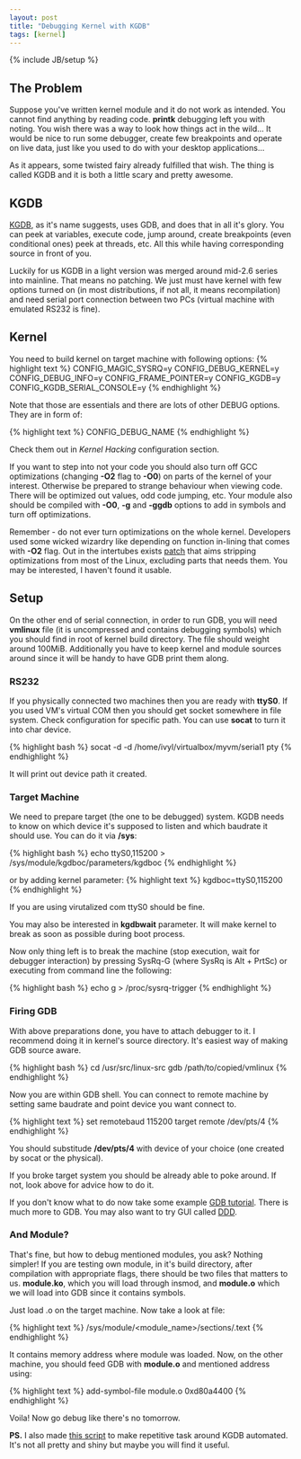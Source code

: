 ```yaml
---
layout: post
title: "Debugging Kernel with KGDB"
tags: [kernel]
---
```

{% include JB/setup %}

## The Problem

Suppose you've written kernel module and it do not work as intended. You
cannot find anything by reading code. **printk** debugging left you with noting.
You wish there was a way to look how things act in the wild... It would be
nice to run some debugger, create few breakpoints and operate on live data,
just like you used to do with your desktop applications...

As it appears, some twisted fairy already fulfilled that wish. The thing is
called KGDB and  it is both a little scary and pretty awesome.

## KGDB

[KGDB](http://kgdb.linsyssoft.com/), as it's name suggests, uses GDB, and
does that in all it's glory. You can peek at variables, execute code, jump
around, create breakpoints (even conditional ones) peek at threads, etc. All
this while having corresponding source in front of you.

Luckily for us KGDB in a light version was merged around mid-2.6 series into
mainline. That means no patching. We just must have kernel with few
options turned on (in most distributions, if not all, it means recompilation) and
need serial port connection between two PCs (virtual machine with emulated
RS232 is fine).

## Kernel

You need to build kernel on target machine with following options:
{% highlight text %}
CONFIG_MAGIC_SYSRQ=y
CONFIG_DEBUG_KERNEL=y
CONFIG_DEBUG_INFO=y
CONFIG_FRAME_POINTER=y
CONFIG_KGDB=y
CONFIG_KGDB_SERIAL_CONSOLE=y
{% endhighlight %}

Note that those are essentials and there are lots of other DEBUG options.
They are in form of:

{% highlight text %}
CONFIG_DEBUG_NAME
{% endhighlight %}

Check them out in *Kernel Hacking* configuration section.

If you want to step into not your code you should also turn off GCC
optimizations (changing **-O2** flag to **-O0**) on parts of the kernel of
your interest. Otherwise be prepared to strange behaviour when viewing code.
There will be optimized out values, odd code jumping, etc. Your module also
should be compiled with **-O0**, **-g** and **-ggdb** options to add in
symbols and turn off optimizations.


Remember - do not ever turn optimizations on the whole kernel. Developers
used some wicked wizardry like depending on function in-lining that
comes with **-O2** flag. Out in the intertubes exists
[patch](http://code.google.com/p/kgtp/downloads/detail?name=co.patch) that
aims stripping optimizations from most of the Linux, excluding parts that
needs them. You may be interested, I haven't found it usable.


## Setup

On the other end of serial connection, in order to run GDB, you will need
**vmlinux** file (it is uncompressed and contains debugging symbols) which
you should find in root of kernel build directory. The file should weight
around 100MiB. Additionally you have to keep kernel and module sources around
since it will be handy to have GDB print them along.


### RS232

If you physically connected two machines then you are ready with **ttyS0**.
If you used VM's virtual COM then you should get socket somewhere in file
system. Check configuration for specific path. You can use **socat** to turn
it into char device.

{% highlight bash %}
socat -d -d /home/ivyl/virtualbox/myvm/serial1 pty
{% endhighlight %}

It will print out device path it created.

### Target Machine

We need to prepare target (the one to be debugged) system. KGDB needs to know
on which device it's supposed to listen and which baudrate it should use. You
can do it via **/sys**:

{% highlight bash %}
echo ttyS0,115200 > /sys/module/kgdboc/parameters/kgdboc
{% endhighlight %}

or by adding kernel parameter:
{% highlight text %}
kgdboc=ttyS0,115200 
{% endhighlight %}

If you are using virutalized com ttyS0 should be fine.

You may also be interested in **kgdbwait** parameter. It will make kernel
to break as soon as possible during boot process.

Now only thing left is to break the machine (stop execution, wait for
debugger interaction) by pressing SysRq-G (where SysRq is Alt + PrtSc) or
executing from command line the following:

{% highlight bash %}
echo g > /proc/sysrq-trigger
{% endhighlight %}

### Firing GDB

With above preparations done, you have to attach debugger to it. I recommend
doing it in kernel's source directory. It's easiest way of making GDB source
aware.

{% highlight bash %}
cd /usr/src/linux-src
gdb /path/to/copied/vmlinux
{% endhighlight %}

Now you are within GDB shell. You can connect to remote machine by setting
same baudrate and point device you want connect to.

{% highlight text %}
set remotebaud 115200
target remote /dev/pts/4
{% endhighlight %}

You should substitude **/dev/pts/4** with device of your choice (one created by
socat or the physical).

If you broke target system you should be already able to poke around. If not,
look above for advice how to do it. 

If you don't know what to do now take some example [GDB
tutorial](http://www.cs.cmu.edu/~gilpin/tutorial/). There is much more to
GDB. You may also want to try GUI called
[DDD](http://www.gnu.org/software/ddd/).


### And Module?

That's fine, but how to debug mentioned modules, you ask? Nothing simpler! If
you are testing own module, in it's build directory, after compilation with
appropriate flags, there should be two files that matters to us.
**module.ko**, which you will load through insmod, and **module.o** which we
will load into GDB since it contains symbols.

Just load .o on the target machine. Now take a look at file:

{% highlight text %}
/sys/module/<module_name>/sections/.text
{% endhighlight %}

It contains memory address where module was loaded. Now, on the other
machine, you should feed GDB with **module.o** and mentioned address using:

{% highlight text %}
add-symbol-file module.o 0xd80a4400
{% endhighlight %}


Voila! Now go debug like there's no tomorrow.

**PS.** I also made [this script](https://gist.github.com/4171173) to make
repetitive task around KGDB automated. It's not all pretty and shiny but
maybe you will find it useful.
